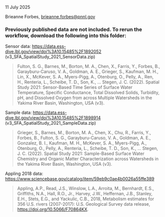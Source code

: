 11 July 2025

Brieanne Forbes, brieanne.forbes@pnnl.gov



### Previously published data are not included. To rerun the workflow, download the following into this folder:


Sensor data:  https://data.ess-dive.lbl.gov/view/doi%3A10.15485%2F1892052 (v3_SFA_SpatialStudy_2021_SensorData.zip)
 >Fulton, S. G., Barnes, M., Borton, M. A., Chen, X., Farris, Y., Forbes, B., Garayburu-Caruso, V. A., Goldman, A. E., Grieger, S., Kaufman, M. H., Lin, X., McKever, S. A., Myers-Pigg, A., Otenburg, O., Pelly, A., Ren, H., Renteria, L., Scheibe, T. D., Son, K., … Stegen, J. C. (2022). Spatial Study 2021: Sensor-Based Time Series of Surface Water Temperature, Specific Conductance, Total Dissolved Solids, Turbidity, pH, and Dissolved Oxygen from across Multiple Watersheds in the Yakima River Basin, Washington, USA (v3).


Sample data: https://data.ess-dive.lbl.gov/view/doi%3A10.15485%2F1898914 (v3_SFA_SpatialStudy_2021_SampleData.zip)

>Grieger, S., Barnes, M., Borton, M. A., Chen, X., Chu, R., Farris, Y., Forbes, B., Fulton, S. G., Garayburu-Caruso, V. A., Goldman, A. E., Gonzalez, B. I., Kaufman, M. H., McKever, S. A., Myers-Pigg, A., Otenburg, O., Pelly, A., Renteria, L., Scheibe, T. D., Son, K., … Stegen, J. C. (2022). Spatial Study 2021: Sample-Based Surface Water Chemistry and Organic Matter Characterization across Watersheds in the Yakima River Basin, Washington, USA (v3).

Appling 2018 data: https://www.sciencebase.gov/catalog/item/59eb9c0ae4b0026a55ffe389
>Appling, A.P., Read, J.S., Winslow, L.A., Arroita, M., Bernhardt, E.S., Griffiths, N.A., Hall, R.O., Jr., Harvey, J.W., Heffernan, J.B., Stanley, E.H., Stets, E.G., and Yackulic, C.B., 2018, Metabolism estimates for 356 U.S. rivers (2007-2017): U.S. Geological Survey data release, https://doi.org/10.5066/F70864KX.
